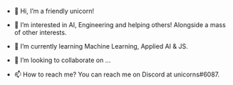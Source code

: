 - 👋 Hi, I’m a friendly unicorn!

- 👀 I’m interested in AI, Engineering and helping others! Alongside a mass of other interests.

- 🌱 I’m currently learning Machine Learning, Applied AI & JS.

- 💞️ I’m looking to collaborate on ...

- 📫 How to reach me? You can reach me on Discord at unicorns#6087.
